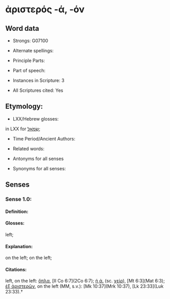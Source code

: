 # ἀριστερός -ά, -όν

<!-- Status: S2=NeedsEdits -->
<!-- Lexica used for edits:   -->

## Word data

* Strongs: G07100

* Alternate spellings:



* Principle Parts: 


* Part of speech: 


* Instances in Scripture: 3

* All Scriptures cited: Yes

## Etymology: 


* LXX/Hebrew glosses: 

in LXX for [שְׂמֹאל](//en-uhl/H8040);

* Time Period/Ancient Authors: 


* Related words: 

* Antonyms for all senses

* Synonyms for all senses: 


## Senses 


### Sense  1.0: 

#### Definition: 

#### Glosses: 

left; 

#### Explanation: 

on the left; 
on the left; 

#### Citations: 

left, on the left: [ὅπλα](), [II Co 6:7](2Co 6:7); [ἡ ἀ.]() (sc. [χείρ]()), [Mt 6:3](Mat 6:3); [ἐξ ἀριστερῶν](), on the left (MM, s.v.): [Mk 10:37](Mrk 10:37), [Lk 23:33](Luk 23:33).†

